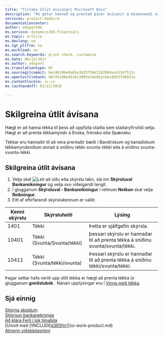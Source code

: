 ```yaml
---
title: "Tiltaka útlit ávísunar| Microsoft Docs"
description: "Þú getur hannað og prentað þínar ávísanir á mismunandi sniði til að vera í samræmi við staðla."
services: project-madeira
documentationcenter: 
author: edupont04
ms.service: dynamics365-financials
ms.topic: article
ms.devlang: na
ms.tgt_pltfrm: na
ms.workload: na
ms.search.keywords: print check, customize
ms.date: 06/15/2017
ms.author: edupont
ms.translationtype: HT
ms.sourcegitcommit: bec0619be0a65e3625759e13d2866ac615d7513c
ms.openlocfilehash: dd745186e4518c2005e34e6b2cbbc8925fd8931e
ms.contentlocale: is-is
ms.lasthandoff: 03/22/2018

---
```

# <a name="define-check-layouts"></a>Skilgreina útlit ávísana
Hægt er að hanna tékka til þess að uppfylla staðla sem staðaryfirvöld setja. Hægt er að prenta tékkamyndir á Enska, frönsku eða Spænsku.

Tékkar eru hannaðir til að vera prentaðir bæði í Bandrískum og kanadískum tékkamyndsniðum annað á sniðinu tékki-svunta-tékki  eða á sniðinu svunta-svunta-tékki.

## <a name="to-define-check-layouts"></a>Skilgreina útlit ávísana
1. Velja skal ![Leit að síðu eða skýrslu](media/ui-search/search_small.png "Leit að síðu eða skýrslu táknið") tákn, slá inn **Skýrsluval Bankareikningur** og velja svo viðeigandi tengil.
2. Í glugganum **Skýrsluval - Bankareikningur** í reitnum **Notkun** skal velja **Reikningur**.
3. Eitt af eftirfarandi skýrslukennum er valið:

| Kenni skýrslu | Skýrsluheiti | Lýsing |
| --- | --- | --- |
| 1401 |Tékki |Þetta er sjálfgefin skýrsla. |
| 10401 |Tékki (Svunta/Svunta/tékki) |þessari skýrslu er hannaðar til að prenta tékka á sniðinu svunta/svunta/tékki. |
| 10411 |Tékki (Svunta/tékki/svunta) |Þessari skýrslu er hannaðar til að prenta tékka á sniðinu tékki/svunta/tékki. |

Þegar settar hafa verið upp útlit tékka er hægt að prenta tékka úr glugganum **greiðslubók** . Nánari upplýsingar eru í [Vinna með tékka](payables-how-work-checks.md).

## <a name="see-also"></a>Sjá einnig
[Stjórna skuldum](payables-manage-payables.md)  
[Stjórnun bankareikninga](bank-manage-bank-accounts.md)   
[Að klára Ferli í lok tímabila](year-how-complete-period-end-processes.md)  
[Unnið með [!INCLUDE[d365fin](includes/d365fin_md.md)]](ui-work-product.md)  
[Almenn viðskiptavirkni](ui-across-business-areas.md)

